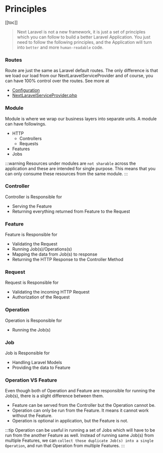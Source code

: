 # Principles

[[toc]]

> Next Laravel is not a new framework, it is just a set of principles which you can follow to build a better Laravel Application.
> You just need to follow the following principles, and the Application will turn into `better` and more `human-readable` code.

### Routes

Route are just the same as Laravel default routes. The only difference is that we load our load from our NextLaravelServiceProvider and of course, 
you can have 100% control over the routes. See more at
- [Configuration](/configuration.html#config)
- [NextLaravelServiceProvider.php](https://github.com/laranex/next-laravel/blob/master/src/NextLaravelServiceProvider.php#L46)

### Module
Module is where we wrap our business layers into separate units. A module can have followings.
- HTTP
  - Controllers
  - Requests
- Features
- Jobs

:::warning
Resources under modules are `not sharable` across the application and these are intended for single purpose.
This means that you can only consume these resources from the same module.
:::

### Controller

Controller is Responsible for
- Serving the Feature
- Returning everything returned from Feature to the Request

### Feature

Feature is Responsible for
- Validating the Request
- Running Job(s)/Operations(s)
- Mapping the data from Job(s) to response
- Returning the HTTP Response to the Controller Method

### Request

Request is Responsible for
- Validating the incoming HTTP Request
- Authorization of the Request

### Operation

Operation is Responsible for
- Running the Job(s)

### Job

Job is Responsible for
- Handling Laravel Models
- Providing the data to Feature

### Operation VS Feature

Even though both of Operation and Feature are responsible for running the Job(s), there is a slight difference between them.
- Feature can be served from the Controller but the Operation cannot be.
- Operation can only be run from the Feature. It means it cannot work without the Feature.
- Operation is optional in application, but the Feature is not.

:::tip
Operation can be useful in running a set of Jobs which will have to be run from the another Feature as well.
Instead of running same Job(s) from multiple Features, we can `collect those duplicate Job(s) into a single Operation`,
and run that Operation from multiple Features.
:::
